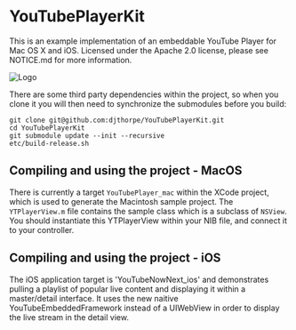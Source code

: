 YouTubePlayerKit
================

This is an example implementation of an embeddable YouTube Player for Mac OS X and iOS. Licensed under the Apache 2.0 license, please see NOTICE.md for more information.

![Logo](https://raw.github.com/djthorpe/YouTubePlayerKit/master/etc/screenshot.png)

There are some third party dependencies within the project, so when you clone it you will then need to synchronize the submodules before you build:

```
git clone git@github.com:djthorpe/YouTubePlayerKit.git
cd YouTubePlayerKit
git submodule update --init --recursive
etc/build-release.sh 
```

## Compiling and using the project - MacOS

There is currently a target `YouTubePlayer_mac` within the XCode project, which is used to generate the Macintosh sample project. The `YTPlayerView.m` file contains the sample class which is a subclass of `NSView`. You should instantiate this YTPlayerView within your NIB file, and connect it to your controller.

## Compiling and using the project - iOS

The iOS application target is 'YouTubeNowNext_ios' and demonstrates pulling a playlist of popular live content and displaying it within a master/detail interface. It uses the new naitive YouTubeEmbeddedFramework instead of a UIWebView in order to
display the live stream in the detail view.

